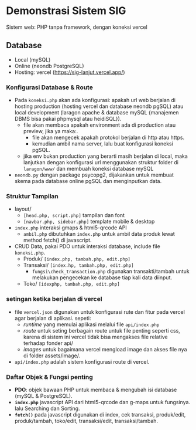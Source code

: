 # Demonstrasi Sistem SIG
Sistem web: PHP tanpa framework, dengan koneksi vercel
## Database
- Local (mySQL)
- Online (neondb PostgreSQL)
- Hosting: vercel (https://sig-lanjut.vercel.app/)

### Konfigurasi Database & Route
- Pada `koneksi.php` akan ada konfigurasi: apakah url web berjalan di hosting production (hosting vercel dan database neondb pgSQL) atau local development (laragon apache & database mySQL {manajemen DBMS bisa pakai phpmysql atau heidiSQL}).
  - file akan membaca apakah environment ada di production atau preview, jika ya maka:.
    - file akan mengecek apakah protokol berjalan di http atau https. 
    - kemudian ambil nama server, lalu buat konfigurasi koneksi pgSQL.
  - jika env bukan production yang berarti masih berjalan di local, maka lanjutkan dengan konfigurasi url menggunakan struktur folder di `laragon/www/` dan membuah koneksi database mySQL
- `neondb.py` dengan package psycopg2, dijakankan untuk membuat skema pada database online pgSQL dan menginputkan data.  

### Struktur Tampilan
- layout/ 
  - `[head.php, script.php]` tampilan dan font
  - `[navbar.php, sidebar.php]` template mobile & desktop
- `index.php` interaksi gmaps & html5-qrcode API
  - `ambil.php` dibutuhkan `index.php` untuk ambil data produk  lewat method fetch() di javascript.
- CRUD Data, pakai PDO untuk interaksi database, include file `koneksi.php`. 
  - Produk/ `[index.php, tambah.php, edit.php]` 
  - Transaksi/ `[index.hp, tambah.php, edit.php]`
    - `fungsi\check_transaction.php` digunakan transakti/tambah untuk melakukan pengecekan ke database tiap kali data diinput.
  - Toko/ `[idexphp, tambah.php, edit.php]`


### setingan ketika berjalan di vercel
- file `vercel.json` digunakan untuk konfigurasi rute dan fitur pada vercel agar berjalan di aplikasi. sepeti:
  - <i>runtime</i> yang memulai aplikasi melalui file `api/index.php`
  - <i>route</i> untuk seting berbagain route untuk file penting seperti css, karena di sistem ini vercel tidak bisa mengakses file relative terhadap fonder api/ 
  - <i>images</i> untuk bagaimana vercel mengload image dan akses file nya di folder assets/image/. 
-  `api/index.php` adalah sistem konfigurasi route di vercel. 
### Daftar Objek & Fungsi penting
- <b>PDO</b>: objek bawaan PHP untuk membaca & mengubah isi database (mySQL & PostgreSQL).
- <b>`index.php`</b> javascript API dari html5-qrcode dan g-maps untuk fungsinya. lalu Searching dan Sorting.
- <b>`fetch()`</b> pada javascript digunakan di index, cek transaksi, produk/edit, produk/tambah, toko/edit, transaksi/edit, transaksi/tambah.

